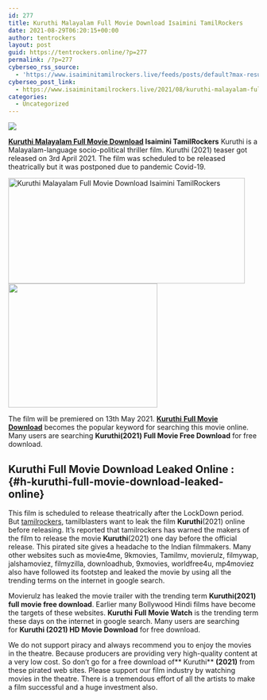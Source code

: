 ```yaml
---
id: 277
title: Kuruthi Malayalam Full Movie Download Isaimini TamilRockers
date: 2021-08-29T06:20:15+00:00
author: tentrockers
layout: post
guid: https://tentrockers.online/?p=277
permalink: /?p=277
cyberseo_rss_source:
  - 'https://www.isaiminitamilrockers.live/feeds/posts/default?max-results=150&start-index=1'
cyberseo_post_link:
  - https://www.isaiminitamilrockers.live/2021/08/kuruthi-malayalam-full-movie-download.html
categories:
  - Uncategorized
---
```

<div class="media_block">
  <img src="https://1.bp.blogspot.com/-Rern5JY37Co/YRKErsX5FmI/AAAAAAAABGw/iVFvn1tlqlgaQrVScz9ojyfY9mQb3CmgwCLcBGAsYHQ/s72-w476-h213-c/Kuruthi_poster_28072021_1200-compressed.jpg" class="media_thumbnail" />
</div>

<meta content="Kuruthi Malayalam Full Movie Download Isaimini TamilRockers Kuruthi is a Malayalam-language socio-political thriller film. Kuruthi (2021) t..." name="twitter:description" />

  


<center>
</center>

**[Kuruthi Malayalam Full Movie Download](https://www.tamilrockerz.online/kuruthi-malayalam-full-movie-download-tamilrockers/) Isaimini TamilRockers** Kuruthi is a Malayalam-language socio-political thriller film. Kuruthi (2021) teaser got released on 3rd April 2021. The film was scheduled to be released theatrically but it was postponed due to pandemic Covid-19.&nbsp;

<div class="separator">
  <a href="https://1.bp.blogspot.com/-Rern5JY37Co/YRKErsX5FmI/AAAAAAAABGw/iVFvn1tlqlgaQrVScz9ojyfY9mQb3CmgwCLcBGAsYHQ/s1200/Kuruthi_poster_28072021_1200-compressed.jpg"><img loading="lazy" alt="Kuruthi Malayalam Full Movie Download Isaimini TamilRockers" border="0" data-original-height="800" data-original-width="1200" height="213" src="https://1.bp.blogspot.com/-Rern5JY37Co/YRKErsX5FmI/AAAAAAAABGw/iVFvn1tlqlgaQrVScz9ojyfY9mQb3CmgwCLcBGAsYHQ/w476-h213/Kuruthi_poster_28072021_1200-compressed.jpg" width="476" /></a>
</div>



<div class="separator">
  <a href="https://www.tamilrockerz.online/kuruthi-malayalam-full-movie-download-tamilrockers/"><img loading="lazy" border="0" data-original-height="250" data-original-width="300" height="250" src="https://1.bp.blogspot.com/-nfbzYVobUik/YMlpOerzdgI/AAAAAAAAA3Y/aAupsOUs_WMY6Lv7R1OtZhI6OqaRh-YAwCPcBGAYYCw/s0/e854879156f0849f3d27a89db88ed039.png" width="300" /></a>
</div>

The film will be premiered on 13th May 2021.&nbsp;[**Kuruthi**&nbsp;**Full Movie Download**](https://techsambavangal.in/kuruthi-malayalam-movie-2021/)&nbsp;becomes the popular keyword for searching this movie online. Many users are searching&nbsp;**Kuruthi(2021) Full Movie Free Download**&nbsp;for free download.

## **Kuruthi**&nbsp;Full Movie Download Leaked Online : {#h-kuruthi-full-movie-download-leaked-online}

This film is scheduled to release theatrically after the LockDown period. But&nbsp;[tamilrockers](http://www.tamilrockerz.online),&nbsp;tamilblasters&nbsp;want to&nbsp;leak the film&nbsp;**Kuruthi**(2021)&nbsp;online before releasing. It’s reported that tamilrockers has warned the makers of the film to release the movie&nbsp;**Kuruthi**(2021)&nbsp;one day before the official release. This pirated site gives a headache to the Indian filmmakers. Many other websites such as movie4me,&nbsp;9kmovies,&nbsp;Tamilmv,&nbsp;movierulz,&nbsp;filmywap, jalshamoviez,&nbsp;filmyzilla, downloadhub,&nbsp;9xmovies,&nbsp;worldfree4u, mp4moviez also have followed its footstep and leaked the movie by using all the trending terms on the internet in google search.

Movierulz has leaked the movie trailer with the trending term&nbsp;**Kuruthi(2021) full movie free download**. Earlier many Bollywood Hindi films have become the targets of these websites.&nbsp;**Kuruthi**&nbsp;**Full Movie Watch**&nbsp;is the trending term these days on the internet in google search. Many users are searching for&nbsp;**Kuruthi&nbsp;(2021) HD Movie Download**&nbsp;for free download.

We do not support piracy and always recommend you to enjoy the movies in the theatre. Because producers are providing very high-quality content at a very low cost. So don’t go for a free download&nbsp;of**&nbsp;Kuruthi**&nbsp;**(2021)**&nbsp;from these pirated web sites. Please support our film industry by watching movies in the theatre. There is a tremendous effort of all the artists to make a film successful and a huge investment also.

<center>
</center>